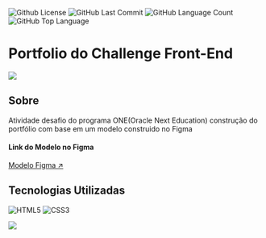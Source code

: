<img alt="Github License" src="https://img.shields.io/github/license/Riquecelo/Portfolio" /> <img alt="GitHub Last Commit" src="https://img.shields.io/github/last-commit/Riquecelo/Portfolio" /> <img alt="GitHub Language Count" src="https://img.shields.io/github/languages/count/Riquecelo/Portfolio" /> <img alt="GitHub Top Language" src="https://img.shields.io/github/languages/top/Riquecelo/Portfolio" /> <img alt="" src="https://img.shields.io/github/repo-size/Riquecelo/Portfolio" />

# Portfolio do Challenge Front-End


[![](https://img.shields.io/badge/ACESSAR%20-site-blue?style=for-the-badge&logo=googlechrome)](https://riquecelo.github.io/Portfolio/)

## Sobre
Atividade desafio do programa ONE(Oracle Next Education) construção do portfólio com base em um modelo construido no Figma

#### Link do Modelo no Figma


[Modelo Figma ↗️]( https://www.figma.com/file/Mv4mSxBHzB5caI7bW2tLv6/Challenge-Front-end-Portf%C3%B3lio)



## Tecnologias Utilizadas
![HTML5](https://img.shields.io/badge/html5-%23E34F26.svg?style=for-the-badge&logo=html5&logoColor=white) ![CSS3](https://img.shields.io/badge/css3-%231572B6.svg?style=for-the-badge&logo=css3&logoColor=white)

![](https://github.com/Riquecelo/Portfolio/blob/main/img/portfolio.gif)


